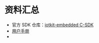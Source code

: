 # 资料汇总

- 官方 SDK 仓库：[iotkit-embedded C-SDK](https://github.com/aliyun/iotkit-embedded)
- [用户手册](https://code.aliyun.com/edward.yangx/public-docs/wikis/user-guide/Linkkit_User_Manual)
- 

